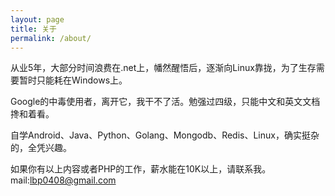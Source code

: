```yaml
---
layout: page
title: 关于
permalink: /about/
---
```


从业5年，大部分时间浪费在.net上，幡然醒悟后，逐渐向Linux靠拢，为了生存需要暂时只能耗在Windows上。

Google的中毒使用者，离开它，我干不了活。勉强过四级，只能中文和英文文档搀和着看。

自学Android、Java、Python、Golang、Mongodb、Redis、Linux，确实挺杂的，全凭兴趣。

如果你有以上内容或者PHP的工作，薪水能在10K以上，请联系我。mail:<lbp0408@gmail.com>